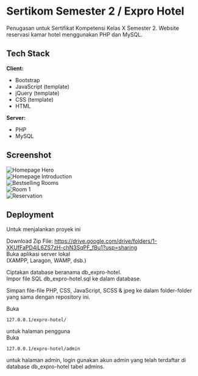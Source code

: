 
# Sertikom Semester 2 / Expro Hotel

Penugasan untuk Sertifikat Kompetensi Kelas X Semester 2. Website reservasi kamar hotel menggunakan PHP dan MySQL.

## Tech Stack

**Client:**  
- Bootstrap  
- JavaScript (template)
- jQuery (template)
- CSS (template)
- HTML

**Server:**
- PHP
- MySQL


## Screenshot

![Homepage Hero](https://i.ibb.co.com/Hp13sGC/image.png)  
![Homepage Introduction](https://i.ibb.co.com/dkbBcqv/image.png)  
![Bestselling Rooms](https://i.ibb.co.com/qrs6GHD/image.png)  
![Room 1](https://i.ibb.co.com/nDnd1Ld/image.png)  
![Reservation](https://i.ibb.co.com/kDmrTdV/image.png)  
## Deployment
Untuk menjalankan proyek ini

Download Zip File: https://drive.google.com/drive/folders/1-XKUfFaPD4iL6ZS7zH-chN3SqPF_fBu1?usp=sharing  
Buka aplikasi server lokal  
(XAMPP, Laragon, WAMP, dsb.)

Ciptakan database beranama db_expro-hotel.  
Impor file SQL db_expro-hotel.sql ke dalam database.

Simpan file-file PHP, CSS, JavaScript, SCSS & jpeg ke dalam folder-folder yang sama dengan repository ini.

Buka 
```
127.0.0.1/expro-hotel/ 
```
untuk halaman pengguna  
Buka 
```
127.0.0.1/expro-hotel/admin
```
untuk halaman admin, login gunakan akun admin yang telah terdaftar di database db_expro-hotel tabel admins.
